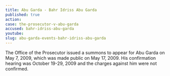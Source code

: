 ```yaml
---
title: Abu Garda - Bahr Idriss Abu Garda
published: true
action:
case: the-prosecutor-v-abu-garda
accused: bahr-idriss-abu-garda
youtube:
slug: abu-garda-events-bahr-idriss-abu-garda
---
```



The Office of the Prosecutor issued a summons to appear for Abu Garda on May 7, 2009, which was made public on May 17, 2009. His confirmation hearing was October 19-29, 2009 and the charges against him were not confirmed.